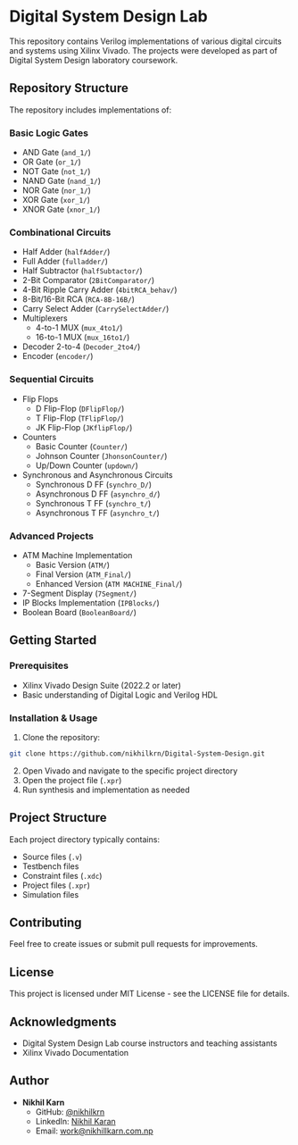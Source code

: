 # Digital System Design Lab

This repository contains Verilog implementations of various digital circuits and systems using Xilinx Vivado. The projects were developed as part of Digital System Design laboratory coursework.

## Repository Structure

The repository includes implementations of:

### Basic Logic Gates
- AND Gate (`and_1/`)
- OR Gate (`or_1/`)
- NOT Gate (`not_1/`)
- NAND Gate (`nand_1/`)
- NOR Gate (`nor_1/`)
- XOR Gate (`xor_1/`)
- XNOR Gate (`xnor_1/`)

### Combinational Circuits
- Half Adder (`halfAdder/`)
- Full Adder (`fulladder/`)
- Half Subtractor (`halfSubtactor/`)
- 2-Bit Comparator (`2BitComparator/`)
- 4-Bit Ripple Carry Adder (`4bitRCA_behav/`)
- 8-Bit/16-Bit RCA (`RCA-8B-16B/`)
- Carry Select Adder (`CarrySelectAdder/`)
- Multiplexers
  - 4-to-1 MUX (`mux_4to1/`)
  - 16-to-1 MUX (`mux_16to1/`)
- Decoder 2-to-4 (`Decoder_2to4/`)
- Encoder (`encoder/`)

### Sequential Circuits
- Flip Flops
  - D Flip-Flop (`DFlipFlop/`)
  - T Flip-Flop (`TFlipFlop/`)
  - JK Flip-Flop (`JKflipFlop/`)
- Counters
  - Basic Counter (`Counter/`)
  - Johnson Counter (`JhonsonCounter/`)
  - Up/Down Counter (`updown/`)
- Synchronous and Asynchronous Circuits
  - Synchronous D FF (`synchro_D/`)
  - Asynchronous D FF (`asynchro_d/`)
  - Synchronous T FF (`synchro_t/`)
  - Asynchronous T FF (`asynchro_t/`)

### Advanced Projects
- ATM Machine Implementation
  - Basic Version (`ATM/`)
  - Final Version (`ATM_Final/`)
  - Enhanced Version (`ATM MACHINE_Final/`)
- 7-Segment Display (`7Segment/`)
- IP Blocks Implementation (`IPBlocks/`)
- Boolean Board (`BooleanBoard/`)

## Getting Started

### Prerequisites
- Xilinx Vivado Design Suite (2022.2 or later)
- Basic understanding of Digital Logic and Verilog HDL

### Installation & Usage
1. Clone the repository:
```bash
git clone https://github.com/nikhilkrn/Digital-System-Design.git
```

2. Open Vivado and navigate to the specific project directory
3. Open the project file (`.xpr`)
4. Run synthesis and implementation as needed

## Project Structure
Each project directory typically contains:
- Source files (`.v`)
- Testbench files
- Constraint files (`.xdc`)
- Project files (`.xpr`)
- Simulation files

## Contributing
Feel free to create issues or submit pull requests for improvements.

## License
This project is licensed under MIT License - see the LICENSE file for details.

## Acknowledgments
- Digital System Design Lab course instructors and teaching assistants
- Xilinx Vivado Documentation

## Author
- **Nikhil Karn**
  - GitHub: [@nikhilkrn](https://github.com/nikhilkrn)
  - LinkedIn: [Nikhil Karan](https://www.linkedin.com/in/nikhil-karn)
  - Email: work@nikhillkarn.com.np